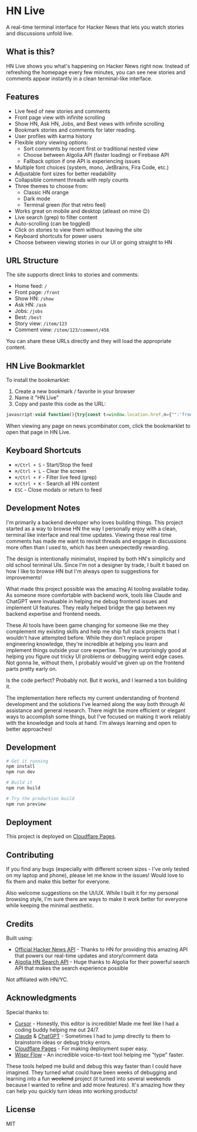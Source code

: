 # HN Live

A real-time terminal interface for Hacker News that lets you watch stories and discussions unfold live.

## What is this?

HN Live shows you what's happening on Hacker News right now. Instead of refreshing the homepage every few minutes, you can see new stories and comments appear instantly in a clean terminal-like interface.

## Features

- Live feed of new stories and comments
- Front page view with infinite scrolling
- Show HN, Ask HN, Jobs, and Best views with infinite scrolling
- Bookmark stories and comments for later reading.
- User profiles with karma history
- Flexible story viewing options:
  - Sort comments by recent first or traditional nested view
  - Choose between Algolia API (faster loading) or Firebase API
  - Fallback option if one API is experiencing issues
- Multiple font choices (system, mono, JetBrains, Fira Code, etc.)
- Adjustable font sizes for better readability
- Collapsible comment threads with reply counts
- Three themes to choose from:
  - Classic HN orange
  - Dark mode
  - Terminal green (for that retro feel)
- Works great on mobile and desktop (atleast on mine 😉)
- Live search (grep) to filter content
- Auto-scrolling (can be toggled)
- Click on stories to view them without leaving the site
- Keyboard shortcuts for power users
- Choose between viewing stories in our UI or going straight to HN

## URL Structure

The site supports direct links to stories and comments:

- Home feed: `/`
- Front page: `/front`
- Show HN: `/show`
- Ask HN: `/ask`
- Jobs: `/jobs`
- Best: `/best`
- Story view: `/item/123`
- Comment view: `/item/123/comment/456`

You can share these URLs directly and they will load the appropriate content.

## HN Live Bookmarklet

To install the bookmarklet:

1. Create a new bookmark / favorite in your browser
2. Name it "HN Live"
3. Copy and paste this code as the URL:
```javascript
javascript:void function(){try{const t=window.location.href,n={"":'front',news:'front',show:'show',ask:'ask',jobs:'jobs',best:'best'};if(!t||t==='about:blank'||t.startsWith('chrome://')||t.startsWith('about:')||t==='undefined'||t===window.location.origin+'/'||t===window.location.origin){window.location.href='https://hn.live';return}if(!t.includes('news.ycombinator.com')){window.location.href='https://hn.live';return}const e=/item\?id=(\d+)/.exec(t);if(e&&e[1]){window.open(`https://hn.live/item/${e[1]}`,%27_blank%27);return}const i=new URL(t).pathname.replace(%27/%27,%27%27);if(i in n){window.open(`https://hn.live/${n[i]}`,%27_blank%27);return}if(confirm("This doesn%27t appear to be a supported Hacker News page. Would you like to go to HN Live?")){window.location.href=%27https://hn.live%27}}catch(e){window.location.href=%27https://hn.live%27}}();
```

When viewing any page on news.ycombinator.com, click the bookmarklet to open that page in HN Live.

## Keyboard Shortcuts

- `⌘/Ctrl + S` - Start/Stop the feed
- `⌘/Ctrl + L` - Clear the screen
- `⌘/Ctrl + F` - Filter live feed (grep)
- `⌘/Ctrl + K` - Search all HN content
- `ESC` - Close modals or return to feed

## Development Notes

I'm primarily a backend developer who loves building things. This project started as a way to browse HN the way I personally enjoy with a clean, terminal like interface and real time updates. Viewing these real time comments has made me want to revisit threads and engage in discussions more often than I used to, which has been unexpectedly rewarding.

The design is intentionally minimalist, inspired by both HN's simplicity and old school terminal UIs. Since I'm not a designer by trade, I built it based on how I like to browse HN but I'm always open to suggestions for improvements!

What made this project possible was the amazing AI tooling available today. As someone more comfortable with backend work, tools like Claude and ChatGPT were invaluable in helping me debug frontend issues and implement UI features. They really helped bridge the gap between my backend expertise and frontend needs.

These AI tools have been game changing for someone like me  they complement my existing skills and help me ship full stack projects that I wouldn't have attempted before. While they don't replace proper engineering knowledge, they're incredible at helping you learn and implement things outside your core expertise. They're surprisingly good at helping you figure out tricky UI problems or debugging weird edge cases. Not gonna lie, without them, I probably would've given up on the frontend parts pretty early on.

Is the code perfect? Probably not. But it works, and I learned a ton building it. 

The implementation here reflects my current understanding of frontend development and the solutions I've learned along the way both through AI assistance and general research. There might be more efficient or elegant ways to accomplish some things, but I've focused on making it work reliably with the knowledge and tools at hand. I'm always learning and open to better approaches!

## Development

```bash
# Get it running
npm install
npm run dev

# Build it
npm run build

# Try the production build
npm run preview
```

## Deployment

This project is deployed on [Cloudflare Pages](https://pages.cloudflare.com/).

## Contributing

If you find any bugs (especially with different screen sizes - I've only tested on my laptop and phone), please let me know in the issues! Would love to fix them and make this better for everyone.

Also welcome suggestions on the UI/UX. While I built it for my personal browsing style, I'm sure there are ways to make it work better for everyone while keeping the minimal aesthetic.

## Credits

Built using:
- [Official Hacker News API](https://github.com/HackerNews/API) - Thanks to HN for providing this amazing API that powers our real-time updates and story/comment data
- [Algolia HN Search API](https://hn.algolia.com/api) - Huge thanks to Algolia for their powerful search API that makes the search experience possible

Not affiliated with HN/YC.

## Acknowledgments

Special thanks to:
- [Cursor](https://cursor.com/) - Honestly, this editor is incredible! Made me feel like I had a coding buddy helping me out 24/7.
- [Claude](https://anthropic.com/claude) & [ChatGPT](https://chat.openai.com) - Sometimes I had to jump directly to them to brainstorm ideas or debug tricky errors.
- [Cloudflare Pages](https://pages.cloudflare.com/) - For making deployment super easy.
- [Wispr Flow](https://wisprflow.ai/) - An incredible voice-to-text tool helping me "type" faster.

These tools helped me build and debug this way faster than I could have imagined. They turned what could have been weeks of debugging and learning into a fun ~~weekend~~ project (it turned into several weekends because I wanted to refine and add more features). It's amazing how they can help you quickly turn ideas into working products!

## License

MIT
